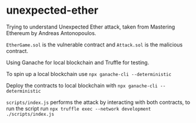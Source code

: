 # unexpected-ether
Trying to understand Unexpected Ether attack, taken from Mastering Ethereum by Andreas Antonopoulos.

`EtherGame.sol` is the vulnerable contract and `Attack.sol` is the malicious contract.

Using Ganache for local blockchain and Truffle for testing.

To spin up a local blockchain use `npx ganache-cli --deterministic`

Deploy the contracts to local blockchain with `npx ganache-cli --deterministic`

`scripts/index.js` performs the attack by interacting with both contracts, to run the script run `npx truffle exec --network development ./scripts/index.js`
